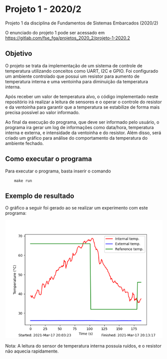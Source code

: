 # Projeto 1 - 2020/2

Projeto 1 da disciplina de Fundamentos de Sistemas Embarcados (2020/2)

O enunciado do projeto 1 pode ser acessado em https://gitlab.com/fse_fga/projetos_2020_2/projeto-1-2020.2

## Objetivo
O projeto se trata da implementação de um sistema de controle de temperatura utilizando conceitos como UART, I2C e GPIO. Foi configurado um ambiente controlado que possui um resistor para aumento de temperatura interna e uma ventoinha para diminuição da temperatura interna.

Após receber um valor de temperatura alvo, o código implementado neste repositório irá realizar a leitura de sensores e o operar o controle do resistor e da ventoinha para garantir que a temperatura se estabilize de forma mais precisa possível ao valor informado.

Ao final da execução do programa, que deve ser informado pelo usuário, o programa ira gerar um log de informações como data/hora, temperatura interna e externa, e intensidade da ventoinha e do resistor. Além disso, será criado um gráfico para análise do comportamento da temperatura do ambiente fechado.

## Como executar o programa
Para executar o programa, basta inserir o comando
```
    make run
```

## Exemplo de resultado
O gráfico a seguir foi gerado ao se realizar um experimento com este programa:

![grafico_exemplo](./img/grafico_exemplo.png)

Nota: A leitura do sensor de temperatura interna possuia ruídos, e o resistor não aquecia rapidamente.